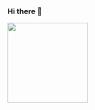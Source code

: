 ### Hi there 👋

<img height="180em" src="https://github-readme-stats.vercel.app/api?username=phrabos&show_icons=true&hide_border=true&&count_private=true&include_all_commits=true&theme=bear" />

<!--
**phrabos/phrabos** is a ✨ _special_ ✨ repository because its `README.md` (this file) appears on your GitHub profile.

Here are some ideas to get you started:

- 🔭 I’m currently working on ...
- 🌱 I’m currently learning ...
- 👯 I’m looking to collaborate on ...
- 🤔 I’m looking for help with ...
- 💬 Ask me about ...
- 📫 How to reach me: ...
- 😄 Pronouns: ...
- ⚡ Fun fact: ...
-->
